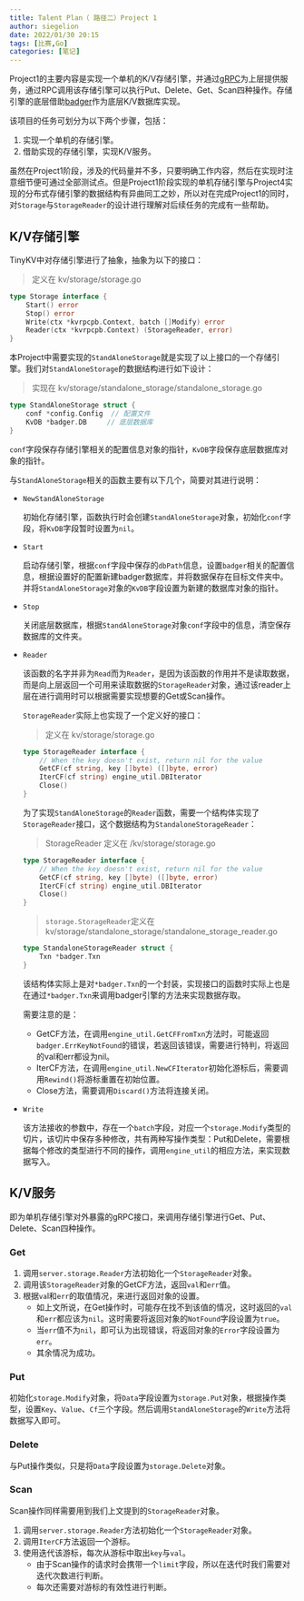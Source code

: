 ```yaml
---
title: Talent Plan（ 路径二）Project 1
author: siegelion
date: 2022/01/30 20:15
tags: [比赛,Go]
categories: [笔记]
---
```




Project1的主要内容是实现一个单机的K/V存储引擎，并通过[gRPC](https://grpc.io/docs/guides/)为上层提供服务，通过RPC调用该存储引擎可以执行Put、Delete、Get、Scan四种操作。存储引擎的底层借助[badger](https://github.com/dgraph-io/badger)作为底层K/V数据库实现。

该项目的任务可划分为以下两个步骤，包括：

1. 实现一个单机的存储引擎。
2. 借助实现的存储引擎，实现K/V服务。

虽然在Project1阶段，涉及的代码量并不多，只要明确工作内容，然后在实现时注意细节便可通过全部测试点。但是Project1阶段实现的单机存储引擎与Project4实现的分布式存储引擎的数据结构有异曲同工之妙，所以对在完成Project1的同时，对`Storage`与`StorageReader`的设计进行理解对后续任务的完成有一些帮助。

## K/V存储引擎

TinyKV中对存储引擎进行了抽象，抽象为以下的接口：

> 定义在 kv/storage/storage.go

```go
type Storage interface {
	Start() error
	Stop() error
	Write(ctx *kvrpcpb.Context, batch []Modify) error
	Reader(ctx *kvrpcpb.Context) (StorageReader, error)
}
```

本Project中需要实现的`StandAloneStorage`就是实现了以上接口的一个存储引擎。我们对`StandAloneStorage`的数据结构进行如下设计：

> 实现在 kv/storage/standalone_storage/standalone_storage.go

```go
type StandAloneStorage struct {
	conf *config.Config  // 配置文件
	KvDB *badger.DB     // 底层数据库
}
```

`conf`字段保存存储引擎相关的配置信息对象的指针，`KvDB`字段保存底层数据库对象的指针。

与`StandAloneStorage`相关的函数主要有以下几个，简要对其进行说明：

- `NewStandAloneStorage`

    初始化存储引擎，函数执行时会创建`StandAloneStorage`对象，初始化`conf`字段，将`KvDB`字段暂时设置为`nil`。

- `Start`

    启动存储引擎，根据`conf`字段中保存的`dbPath`信息，设置`badger`相关的配置信息，根据设置好的配置新建badger数据库，并将数据保存在目标文件夹中。并将`StandAloneStorage`对象的`KvDB`字段设置为新建的数据库对象的指针。

- `Stop`

    关闭底层数据库，根据`StandAloneStorage`对象`conf`字段中的信息，清空保存数据库的文件夹。

- `Reader`

    该函数的名字并非为`Read`而为`Reader`，是因为该函数的作用并不是读取数据，而是向上层返回一个可用来读取数据的`StorageReader`对象，通过该reader上层在进行调用时可以根据需要实现想要的Get或Scan操作。

    `StorageReader`实际上也实现了一个定义好的接口：

    > 定义在 kv/storage/storage.go

    ```go
    type StorageReader interface {
    	// When the key doesn't exist, return nil for the value
    	GetCF(cf string, key []byte) ([]byte, error)
    	IterCF(cf string) engine_util.DBIterator
    	Close()
    }
    ```

    为了实现`StandAloneStorage`的`Reader`函数，需要一个结构体实现了`StorageReader`接口，这个数据结构为`StandaloneStorageReader`：

    > StorageReader 定义在 /kv/storage/storage.go

    ```go
    type StorageReader interface {
    	// When the key doesn't exist, return nil for the value
    	GetCF(cf string, key []byte) ([]byte, error)
    	IterCF(cf string) engine_util.DBIterator
    	Close()
    }
    ```

    > `storage.StorageReader`定义在 kv/storage/standalone_storage/standalone_storage_reader.go

    ```go
    type StandaloneStorageReader struct {
    	Txn *badger.Txn
    }
    ```

    该结构体实际上是对`*badger.Txn`的一个封装，实现接口的函数时实际上也是在通过`*badger.Txn`来调用badger引擎的方法来实现数据存取。

    需要注意的是：

    - GetCF方法，在调用`engine_util.GetCFFromTxn`方法时，可能返回` badger.ErrKeyNotFound`的错误，若返回该错误，需要进行特判，将返回的val和err都设为nil。
    - IterCF方法，在调用`engine_util.NewCFIterator`初始化游标后，需要调用`Rewind()`将游标重置在初始位置。
    - Close方法，需要调用`Discard()`方法将连接关闭。

- `Write`

    该方法接收的参数中，存在一个`batch`字段，对应一个`storage.Modify`类型的切片，该切片中保存多种修改，共有两种写操作类型：Put和Delete，需要根据每个修改的类型进行不同的操作，调用`engine_util`的相应方法，来实现数据写入。

## K/V服务

即为单机存储引擎对外暴露的gRPC接口，来调用存储引擎进行Get、Put、Delete、Scan四种操作。

### Get

1. 调用`server.storage.Reader`方法初始化一个`StorageReader`对象。
2. 调用该`StorageReader`对象的GetCF方法，返回`val`和`err`值。
3. 根据`va`l和`err`的取值情况，来进行返回对象的设置。
    - 如上文所说，在Get操作时，可能存在找不到该值的情况，这时返回的`val`和`err`都应该为`nil`。这时需要将返回对象的`NotFound`字段设置为`true`。
    - 当`err`值不为`nil`，即可认为出现错误，将返回对象的`Error`字段设置为`err`。
    - 其余情况为成功。

### Put

初始化`storage.Modify`对象，将`Data`字段设置为`storage.Put`对象，根据操作类型，设置`Key`、`Value`、`Cf`三个字段。然后调用`StandAloneStorage`的`Write`方法将数据写入即可。

### Delete

与Put操作类似，只是将`Data`字段设置为`storage.Delete`对象。

### Scan

Scan操作同样需要用到我们上文提到的`StorageReader`对象。

1. 调用`server.storage.Reader`方法初始化一个`StorageReader`对象。
2. 调用`IterCF`方法返回一个游标。
3. 使用迭代该游标，每次从游标中取出`key`与`val`。
    - 由于Scan操作的请求时会携带一个`limit`字段，所以在迭代时我们需要对迭代次数进行判断。
    - 每次还需要对游标的有效性进行判断。

